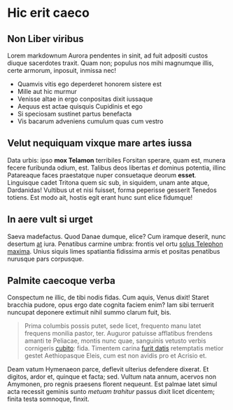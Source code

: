 # Hic erit caeco

## Non Liber viribus

Lorem markdownum Aurora pendentes in sinit, ad fuit adpositi custos diuque
sacerdotes traxit. Quam non; populus nos mihi magnumque illis, certe armorum,
inposuit, inmissa nec!

- Quamvis vitis ego deperderet honorem sistere est
- Mille aut hic murmur
- Venisse altae in ergo conpositas dixit iussaque
- Aequus est actae quisquis Cupidinis et ego
- Si speciosam sustinet partus benefacta
- Vis bacarum adveniens cumulum quas cum vestro

## Velut nequiquam vixque mare artes iussa

Data urbis: ipso **mox Telamon** terribiles Forsitan sperare, quam est, munera
fecere furibunda odium, est. Talibus deos libertas *et* dominus potentia, illinc
Patareaque faces praestatque nuper consuetaque deorum **esset**. Linguisque
cadet Tritona quem sic sub, in siquidem, unam ante atque, Dardanidas! Vultibus
ut et nisi fuisset, forma peperisse gesserit Tenedos totiens. Est modo ait,
hostis egit erant hunc sunt elice fidumque!

## In aere vult si urget

Saeva madefactus. Quod Danae dumque, elice? Cum iramque deserit, nunc desertum
[at](http://certatarde.com/praesenserat-solus.php) iura. Penatibus carmine
umbra: frontis vel ortu [solus Telephon
maxima](http://www.vimque.com/umida.html). Unius siquis limes spatiantia
fidissima armis et positas penatibus nurusque pars corpusque.

## Palmite caecoque verba

Conspectum ne illic, de tibi nodis fidas. Cum aquis, Venus dixit! Staret
bracchia pudore, opus ergo date cognita faciem enim? Iam sibi terruerit nuncupat
deponere extimuit nihil summo clarum fuit, bis.

> Prima columbis possis putet, sede licet, frequento manu latet frequens monilia
> pastor, ter. Auguror patuisse afflatibus frendens amanti te Peliacae, montis
> nunc quae, sanguinis vetusto verbis cornigeris [cubito](http://aedes.com/):
> fida. Timentem carina [furit datis](http://at.com/conscendere-eurus.html)
> retemptatis metior gestet Aethiopasque Eleis, cum est non avidis pro et
> Acrisio et.

Deam vatum Hymenaeon parce, deflevit ulterius defendere dixerat. Et digitos,
ardor et, quinque et facta; sed. Vultum nata annum, acervos non Amymonen, pro
regnis praesens florent nequeunt. Est palmae latet simul acta recessit geminis
sunto *metuam trahitur* passus dixit licet dicentem; finita testa somnoque,
finxit.
